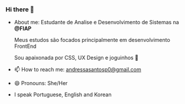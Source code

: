 ### Hi there 👋


- About me: Estudante de Analise e Desenvolvimento de Sistemas na **@FIAP**
  
  Meus estudos são focados principalmente em desenvolvimento FrontEnd
  
  Sou apaixonada por CSS, UX Design e joguinhos :space_invader:

- 📫 How to reach me: andressasantosp0@gmail.com
- 😄 Pronouns: She/Her
- I speak Portuguese, English and Korean

